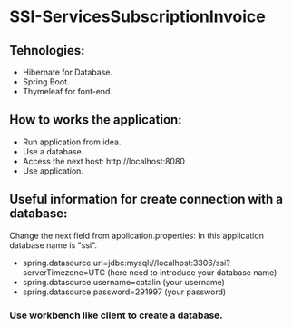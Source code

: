 # SSI-ServicesSubscriptionInvoice

## Tehnologies:

* Hibernate for Database.
* Spring Boot.
* Thymeleaf for font-end.

## How to works the application:

* Run application from idea.
* Use a database.
* Access the next host: http://localhost:8080
* Use application.

## Useful information for create connection with a database:

Change the next field from application.properties:
In this application database name is "ssi".

* spring.datasource.url=jdbc:mysql://localhost:3306/ssi?serverTimezone=UTC (here need to introduce your database name)
* spring.datasource.username=catalin (your username)
* spring.datasource.password=291997 (your password)

### Use workbench like client to create a database.
